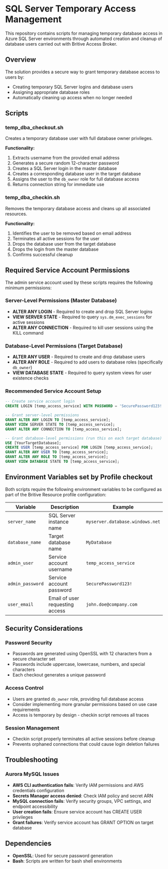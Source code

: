 # SQL Server Temporary Access Management

This repository contains scripts for managing temporary database access in Azure SQL Server environments through automated creation and cleanup of database users carried out with Britive Access Broker.

## Overview

The solution provides a secure way to grant temporary database access to users by:

- Creating temporary SQL Server logins and database users
- Assigning appropriate database roles
- Automatically cleaning up access when no longer needed

## Scripts

### temp_dba_checkout.sh

Creates a temporary database user with full database owner privileges.

**Functionality:**

1. Extracts username from the provided email address
2. Generates a secure random 12-character password
3. Creates a SQL Server login in the master database
4. Creates a corresponding database user in the target database
5. Assigns the user to the `db_owner` role for full database access
6. Returns connection string for immediate use

### temp_dba_checkin.sh

Removes the temporary database access and cleans up all associated resources.

**Functionality:**

1. Identifies the user to be removed based on email address
2. Terminates all active sessions for the user
3. Drops the database user from the target database
4. Drops the login from the master database
5. Confirms successful cleanup

## Required Service Account Permissions

The admin service account used by these scripts requires the following minimum permissions:

### Server-Level Permissions (Master Database)

- **ALTER ANY LOGIN** - Required to create and drop SQL Server logins
- **VIEW SERVER STATE** - Required to query `sys.dm_exec_sessions` for active sessions
- **ALTER ANY CONNECTION** - Required to kill user sessions using the KILL command

### Database-Level Permissions (Target Database)

- **ALTER ANY USER** - Required to create and drop database users
- **ALTER ANY ROLE** - Required to add users to database roles (specifically `db_owner`)
- **VIEW DATABASE STATE** - Required to query system views for user existence checks

### Recommended Service Account Setup

```sql
-- Create service account login
CREATE LOGIN [temp_access_service] WITH PASSWORD = 'SecurePassword123!';

-- Grant server-level permissions
GRANT ALTER ANY LOGIN TO [temp_access_service];
GRANT VIEW SERVER STATE TO [temp_access_service];
GRANT ALTER ANY CONNECTION TO [temp_access_service];

-- Grant database-level permissions (run this on each target database)
USE [YourTargetDatabase];
CREATE USER [temp_access_service] FOR LOGIN [temp_access_service];
GRANT ALTER ANY USER TO [temp_access_service];
GRANT ALTER ANY ROLE TO [temp_access_service];
GRANT VIEW DATABASE STATE TO [temp_access_service];
```

## Environment Variables set by Profile checkout

Both scripts require the following environment variables to be configured as part of the Britive Resource profile configuration:

| Variable | Description | Example |
|----------|-------------|---------|
| `server_name` | SQL Server instance name | `myserver.database.windows.net` |
| `database_name` | Target database name | `MyDatabase` |
| `admin_user` | Service account username | `temp_access_service` |
| `admin_password` | Service account password | `SecurePassword123!` |
| `user_email` | Email of user requesting access | `john.doe@company.com` |

## Security Considerations

### Password Security

- Passwords are generated using OpenSSL with 12 characters from a secure character set
- Passwords include uppercase, lowercase, numbers, and special characters
- Each checkout generates a unique password

### Access Control

- Users are granted `db_owner` role, providing full database access
- Consider implementing more granular permissions based on use case requirements
- Access is temporary by design - checkin script removes all traces

### Session Management

- Checkin script properly terminates all active sessions before cleanup
- Prevents orphaned connections that could cause login deletion failures

## Troubleshooting

### Aurora MySQL Issues

- **AWS CLI authentication fails**: Verify IAM permissions and AWS credentials configuration
- **Secrets Manager access denied**: Check IAM policy and secret ARN
- **MySQL connection fails**: Verify security groups, VPC settings, and endpoint accessibility
- **User creation fails**: Ensure service account has CREATE USER privileges
- **Grant failures**: Verify service account has GRANT OPTION on target database

## Dependencies

- **OpenSSL**: Used for secure password generation
- **Bash**: Scripts are written for bash shell environments
